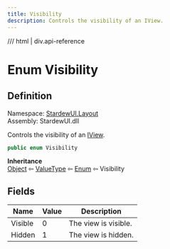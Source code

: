 ```yaml
---
title: Visibility
description: Controls the visibility of an IView.
---
```


<link rel="stylesheet" href="/StardewUI/stylesheets/reference.css" />

/// html | div.api-reference

# Enum Visibility

## Definition

<div class="api-definition" markdown>

Namespace: [StardewUI.Layout](index.md)  
Assembly: StardewUI.dll  

</div>

Controls the visibility of an [IView](../iview.md).

```cs
public enum Visibility
```

**Inheritance**  
[Object](https://learn.microsoft.com/en-us/dotnet/api/system.object) ⇦ [ValueType](https://learn.microsoft.com/en-us/dotnet/api/system.valuetype) ⇦ [Enum](https://learn.microsoft.com/en-us/dotnet/api/system.enum) ⇦ Visibility

## Fields

 | Name | Value | Description |
| --- | --- | --- |
| <a id="visible">Visible</a> | 0 | The view is visible. | 
| <a id="hidden">Hidden</a> | 1 | The view is hidden. | 

